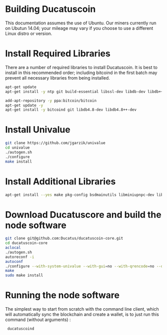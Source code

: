 Building Ducatuscoin
====================

This documentation assumes the use of Ubuntu. Our miners currently run on Ubutun 14.04;
your mileage may vary if you choose to use a different Linux distro or version.

# Install Required Libraries

There are a number of required libraries to install Ducatuscoin. It is best to install in
this recommended order; including bitcoind in the first batch may prevent all necessary
libraries from being installed.

```bash
apt-get update
apt-get install -y ntp git build-essential libssl-dev libdb-dev libdb++-dev libboost-all-dev libqrencode-dev libevent-dev autoconf libtool libboost-all-dev wget software-properties-common python-software-properties

add-apt-repository -y ppa:bitcoin/bitcoin
apt-get update -y
apt-get install -y bitcoind git libdb4.8-dev libdb4.8++-dev

```

# Install Univalue

```bash
git clone https://github.com/jgarzik/univalue
cd univalue
./autogen.sh
./configure
make install
```

# Install Additional Libraries
```bash
apt-get install --yes make pkg-config bsdmainutils libminiupnpc-dev libzmq3-dev libqt5gui5 libqt5core5a libqt5dbus5 qttools5-dev qttools5-dev-tools libprotobuf-dev protobuf-compiler
```

# Download Ducatuscore and build the node software
```bash
git clone git@github.com:Ducatus/ducatuscoin-core.git
cd ducatuscoin-core
aclocal
./autogen.sh
autoreconf -i
autoconf
./configure --with-system-univalue --with-gui=no --with-qrencode=no --disable-tests
make
sudo make install
```

# Running the node software

The simplest way to start from scratch with the command line client, which will automatically sync the blockchain and create a wallet, is to just run this command (without arguments) :

```bash
 ducatuscoind
```

